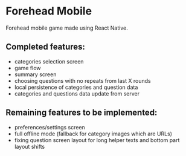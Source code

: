 # Forehead Mobile

Forehead mobile game made using React Native.

## Completed features:
- categories selection screen
- game flow
- summary screen
- choosing questions with no repeats from last X rounds
- local persistence of categories and question data
- categories and questions data update from server

## Remaining features to be implemented:
- preferences/settings screen
- full offline mode (fallback for category images which are URLs)
- fixing question screen layout for long helper texts and bottom part layout shifts